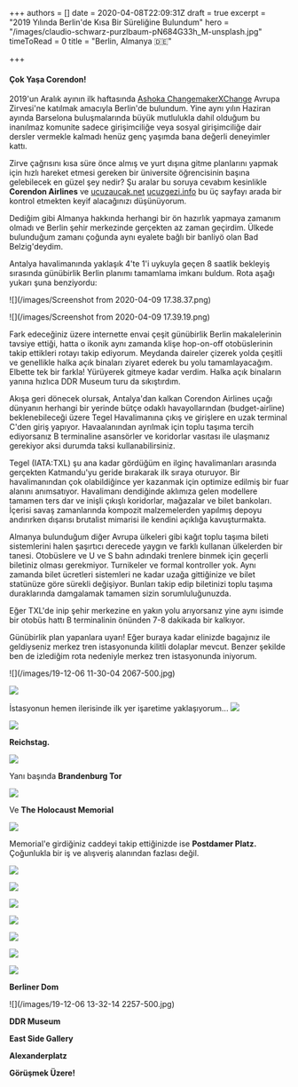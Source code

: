 +++
authors = []
date = 2020-04-08T22:09:31Z
draft = true
excerpt = "2019 Yılında Berlin'de Kısa Bir Süreliğine Bulundum"
hero = "/images/claudio-schwarz-purzlbaum-pN684G33h_M-unsplash.jpg"
timeToRead = 0
title = "Berlin, Almanya 🇩🇪️"

+++
#### Çok Yaşa Corendon!

2019'un Aralık ayının ilk haftasında [Ashoka ChangemakerXChange](https://changemakerxchange.org/) Avrupa Zirvesi'ne katılmak amacıyla Berlin'de bulundum. Yine aynı yılın Haziran ayında Barselona buluşmalarında büyük mutlulukla dahil olduğum bu inanılmaz komunite sadece girişimciliğe veya sosyal girişimciliğe dair dersler vermekle kalmadı henüz genç yaşımda bana değerli deneyimler kattı.

Zirve çağrısını kısa süre önce almış ve yurt dışına gitme planlarını yapmak için hızlı hareket etmesi gereken bir üniversite öğrencisinin başına gelebilecek en güzel şey nedir? Şu aralar bu soruya cevabım kesinlikle **Corendon Airlines** ve [ucuzaucak.net](https://ucuzaucak.net) [ucuzgezi.info](https://ucuzgezi.info) bu üç sayfayı arada bir kontrol etmekten keyif alacağınızı düşünüyorum.

Dediğim gibi Almanya hakkında herhangi bir ön hazırlık yapmaya zamanım olmadı ve Berlin şehir merkezinde gerçekten az zaman geçirdim. Ülkede bulunduğum zamanı çoğunda aynı eyalete bağlı bir banliyö olan Bad Belzig'deydim.

Antalya havalimanında yaklaşık 4'te 1'i uykuyla geçen 8 saatlik bekleyiş sırasında günübirlik Berlin planımı tamamlama imkanı buldum. Rota aşağı yukarı şuna benziyordu:

![](/images/Screenshot from 2020-04-09 17.38.37.png)

![](/images/Screenshot from 2020-04-09 17.39.19.png)

Fark edeceğiniz üzere internette envai çeşit günübirlik Berlin makalelerinin tavsiye ettiği, hatta o ikonik aynı zamanda klişe hop-on-off otobüslerinin takip ettikleri rotayı takip ediyorum. Meydanda daireler çizerek yolda çeşitli ve genellikle halka açık binaları ziyaret ederek bu yolu tamamlayacağım. Elbette tek bir farkla! Yürüyerek gitmeye kadar verdim. Halka açık binaların yanına hızlıca DDR Museum turu da sıkıştırdım.

Akışa geri dönecek olursak, Antalya'dan kalkan Corendon Airlines uçağı dünyanın herhangi bir yerinde bütçe odaklı havayollarından (budget-airline) beklenebileceği üzere Tegel Havalimanına çıkış ve girişlere en uzak terminal C'den giriş yapıyor. Havaalanından ayrılmak için toplu taşıma tercih ediyorsanız B terminaline asansörler ve koridorlar vasıtası ile ulaşmanız gerekiyor aksi durumda taksi kullanabilirsiniz.

Tegel (IATA:TXL) şu ana kadar gördüğüm en ilginç havalimanları arasında gerçekten Katmandu'yu geride bırakarak ilk sıraya oturuyor. Bir havalimanından çok olabildiğince yer kazanmak için optimize edilmiş bir fuar alanını anımsatıyor. Havalimanı dendiğinde aklımıza gelen modellere tamamen ters dar ve inişli çıkışlı koridorlar, mağazalar ve bilet bankoları. İçerisi savaş zamanlarında kompozit malzemelerden yapılmış depoyu andırırken dışarısı brutalist mimarisi ile kendini açıklığa kavuşturmakta.

Almanya bulunduğum diğer Avrupa ülkeleri gibi kağıt toplu taşıma bileti sistemlerini halen şaşırtıcı derecede yaygın ve farklı kullanan ülkelerden bir tanesi. Otobüslere ve U ve S bahn adındaki trenlere binmek için geçerli biletiniz olması gerekmiyor. Turnikeler ve formal kontroller yok. Aynı zamanda bilet ücretleri sistemleri ne kadar uzağa gittiğinize ve bilet statünüze göre sürekli değişiyor. Bunları takip edip biletinizi toplu taşıma duraklarında damgalamak tamamen sizin sorumluluğunuzda.

Eğer TXL'de inip şehir merkezine en yakın yolu arıyorsanız yine aynı isimde bir otobüs hattı B terminalinin önünden 7-8 dakikada bir kalkıyor.

Günübirlik plan yapanlara uyarı! Eğer buraya kadar elinizde bagajınız ile geldiyseniz merkez tren istasyonunda kilitli dolaplar mevcut. Benzer şekilde ben de izlediğim rota nedeniyle merkez tren istasyonunda iniyorum.

![](/images/19-12-06 11-30-04 2067-500.jpg)

![](/images/IMG_2073-500.jpg)

İstasyonun hemen ilerisinde ilk yer işaretime yaklaşıyorum... ![](/images/IMG_2074-500.jpg)

![](/images/IMG_2083-500.jpg)

**Reichstag.**

![](/images/IMG_2138-500.jpg)

Yanı başında **Brandenburg Tor**

![](/images/IMG_2193-500.jpg)

Ve **The Holocaust Memorial**

![](/images/IMG_2199-500.jpg)

Memorial'e girdiğiniz caddeyi takip ettiğinizde ise **Postdamer Platz.** Çoğunlukla bir iş ve alışveriş alanından fazlası değil.

![](/images/IMG_2205-500.jpg)

![](/images/IMG_2209-500.JPEG)

![](/images/IMG_2214-500.jpg)

![](/images/IMG_2216-500.jpg)

![](/images/IMG_2245-500.jpg)

![](/images/IMG_2251-500.jpg)

![](/images/IMG_2285-500.jpg)

**Berliner Dom**

![](/images/19-12-06 13-32-14 2257-500.jpg)

**DDR Museum**

**East Side Gallery**

**Alexanderplatz**

**Görüşmek Üzere!**
